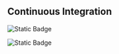 ## Continuous Integration 
![Static Badge](https://img.shields.io/badge/cicd-jenkins-red)

![Static Badge](https://img.shields.io/badge/React-skyblue?style=for-the-badge&logo=React&labelColor=black)


